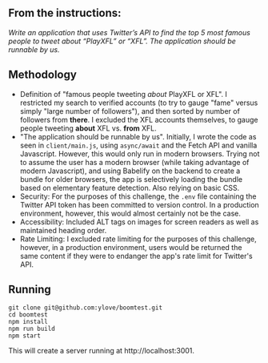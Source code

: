 ## From the instructions:

_Write an application that uses Twitter’s API to find the top 5 most famous people to tweet about “PlayXFL”
 or “XFL”. The application should be runnable by us._

## Methodology

* Definition of "famous people tweeting _about_ PlayXFL or XFL". I restricted my search to verified accounts (to try to gauge "fame" versus simply "large number of followers"), and then sorted by number of followers from **there**. I excluded the XFL accounts themselves, to gauge people tweeting **about** XFL vs. **from** XFL.
* "The application should be runnable by us". Initially, I wrote the code as seen in `client/main.js`, using `async/await` and the Fetch API and vanilla Javascript. However, this would only run in modern browsers. Trying not to assume the user has a modern browser (while taking advantage of modern Javascript), and using Babelify on the backend to create a bundle for older browsers, the app is selectively loading the bundle based on elementary feature detection. Also relying on basic CSS.
* Security: For the purposes of this challenge, the `.env` file containing the Twitter API token has been committed to version control. In a production environment, however, this would almost certainly not be the case.
* Accessibility: Included ALT tags on images for screen readers as well as maintained heading order.
* Rate Limiting: I excluded rate limiting for the purposes of this challenge, however, in a production environment, users would be returned the same content if they were to endanger the app's rate limit for Twitter's API.

## Running
```
git clone git@github.com:ylove/boomtest.git
cd boomtest
npm install
npm run build
npm start
```
This will create a server running at http://localhost:3001. 
